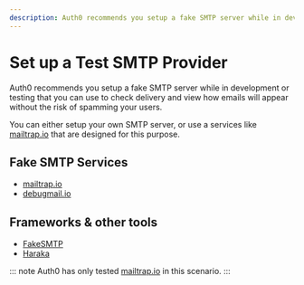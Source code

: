 ```yaml
---
description: Auth0 recommends you setup a fake SMTP server while in development or testing.
---
```


# Set up a Test SMTP Provider

Auth0 recommends you setup a fake SMTP server while in development or testing that you can use to check delivery and view how emails will appear without the risk of spamming your users.

You can either setup your own SMTP server, or use a services like [mailtrap.io](https://mailtrap.io/) that are designed for this purpose.

## Fake SMTP Services

* [mailtrap.io](https://mailtrap.io/)
* [debugmail.io](https://debugmail.io/)

## Frameworks & other tools

* [FakeSMTP](https://nilhcem.github.io/FakeSMTP/)
* [Haraka](https://haraka.github.io/)

::: note
Auth0 has only tested [mailtrap.io](https://mailtrap.io/) in this scenario.
:::
